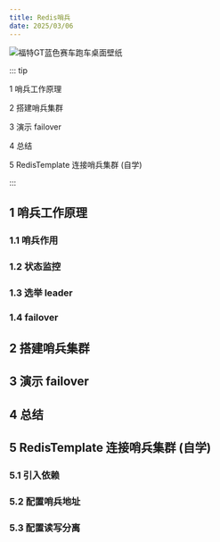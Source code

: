 ```yaml
---
title: Redis哨兵
date: 2025/03/06
---
```


![福特GT蓝色赛车跑车桌面壁纸](https://bizhi1.com/wp-content/uploads/2024/11/ford-gt-blue-racing-sportscar-desktop-wallpaper.jpg)

::: tip

1 哨兵工作原理

2 搭建哨兵集群

3 演示 failover

4 总结

5 RedisTemplate 连接哨兵集群 (自学)

:::

## 1 哨兵工作原理

### 1.1 哨兵作用

### 1.2 状态监控

### 1.3 选举 leader

### 1.4 failover

## 2 搭建哨兵集群

## 3 演示 failover

## 4 总结

## 5 RedisTemplate 连接哨兵集群 (自学)

### 5.1 引入依赖

### 5.2 配置哨兵地址

### 5.3 配置读写分离